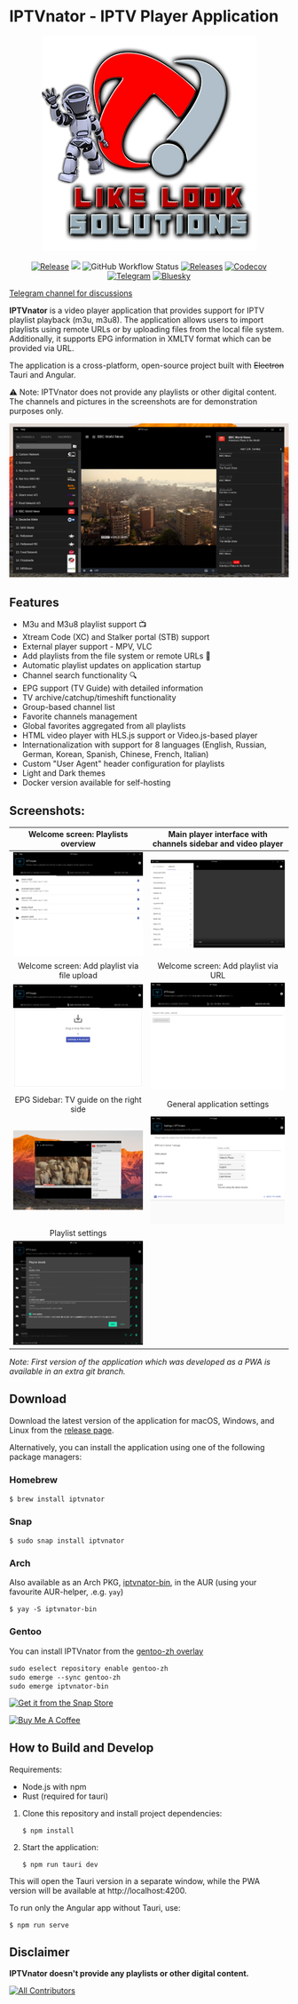 # IPTVnator - IPTV Player Application

<p align="center">
  <img src="https://raw.githubusercontent.com/4gray/iptvnator/electron/src/assets/icons/favicon.256x256.png" alt="IPTVnator icon" title="Free IPTV player application" />
</p>
<p align="center">
  <a href="https://github.com/4gray/iptvnator/releases"><img src="https://img.shields.io/github/release/4gray/iptvnator.svg?style=for-the-badge&logo=github" alt="Release"></a> 
  <a href="https://github.com/4gray/iptvnator/releases"><img src="https://img.shields.io/github/v/release/4gray/iptvnator?include_prereleases&label=pre-release&logo=github&style=for-the-badge" /></a>
 <img alt="GitHub Workflow Status" src="https://img.shields.io/github/actions/workflow/status/4gray/iptvnator/build-and-test.yaml?style=for-the-badge&logo=github"> <a href="https://github.com/4gray/iptvnator/releases"><img src="https://img.shields.io/github/downloads/4gray/iptvnator/total?style=for-the-badge&logo=github" alt="Releases"></a> <a href="https://codecov.io/gh/4gray/iptvnator"><img alt="Codecov" src="https://img.shields.io/codecov/c/github/4gray/iptvnator?style=for-the-badge"></a> <a href="https://t.me/iptvnator"><img src="https://img.shields.io/badge/telegram-iptvnator-blue?logo=telegram&style=for-the-badge" alt="Telegram"></a> <a href="https://bsky.app/profile/iptvnator.bsky.social"><img src="https://img.shields.io/badge/bluesky-iptvnator-darkblue?logo=bluesky&style=for-the-badge" alt="Bluesky"></a>
</p>

<a href="https://t.me/iptvnator">Telegram channel for discussions</a>

**IPTVnator** is a video player application that provides support for IPTV playlist playback (m3u, m3u8). The application allows users to import playlists using remote URLs or by uploading files from the local file system. Additionally, it supports EPG information in XMLTV format which can be provided via URL.

The application is a cross-platform, open-source project built with ~~Electron~~ Tauri and Angular.

⚠️ Note: IPTVnator does not provide any playlists or other digital content. The channels and pictures in the screenshots are for demonstration purposes only.

![IPTVnator: Channels list, player and epg list](./iptv-dark-theme.png)

## Features

-   M3u and M3u8 playlist support 📺
-   Xtream Code (XC) and Stalker portal (STB) support
-   External player support - MPV, VLC
-   Add playlists from the file system or remote URLs 📂
-   Automatic playlist updates on application startup
-   Channel search functionality 🔍
-   EPG support (TV Guide) with detailed information
-   TV archive/catchup/timeshift functionality
-   Group-based channel list
-   Favorite channels management
-   Global favorites aggregated from all playlists
-   HTML video player with HLS.js support or Video.js-based player
-   Internationalization with support for 8 languages (English, Russian, German, Korean, Spanish, Chinese, French, Italian)
-   Custom "User Agent" header configuration for playlists
-   Light and Dark themes
-   Docker version available for self-hosting

## Screenshots:

|                 Welcome screen: Playlists overview                 | Main player interface with channels sidebar and video player  |
| :----------------------------------------------------------------: | :-----------------------------------------------------------: |
|       ![Welcome screen: Playlists overview](./playlists.png)       |   ![Sidebar with channel and video player](./iptv-main.png)   |
|            Welcome screen: Add playlist via file upload            |             Welcome screen: Add playlist via URL              |
| ![Welcome screen: Add playlist via file upload](./iptv-upload.png) | ![Welcome screen: Add playlist via URL](./upload-via-url.png) |
|              EPG Sidebar: TV guide on the right side               |                 General application settings                  |
|         ![EPG: TV guide on the right side](./iptv-epg.png)         |         ![General app settings](./iptv-settings.png)          |
|                         Playlist settings                          |
|         ![Playlist settings](./iptv-playlist-settings.png)         |                                                               |

_Note: First version of the application which was developed as a PWA is available in an extra git branch._

## Download

Download the latest version of the application for macOS, Windows, and Linux from the [release page](https://github.com/4gray/iptvnator/releases).

Alternatively, you can install the application using one of the following package managers:

### Homebrew

```shell
$ brew install iptvnator
```

### Snap

```shell
$ sudo snap install iptvnator
```

### Arch

Also available as an Arch PKG, [iptvnator-bin](https://aur.archlinux.org/packages/iptvnator-bin/), in the AUR (using your favourite AUR-helper, .e.g. `yay`)

```shell
$ yay -S iptvnator-bin
```

### Gentoo

You can install IPTVnator from the [gentoo-zh overlay](https://github.com/microcai/gentoo-zh)

```shell
sudo eselect repository enable gentoo-zh
sudo emerge --sync gentoo-zh
sudo emerge iptvnator-bin
```

[![Get it from the Snap Store](https://snapcraft.io/static/images/badges/en/snap-store-black.svg)](https://snapcraft.io/iptvnator)

<a href="https://github.com/sponsors/4gray" target="_blank"><img src="https://cdn.buymeacoffee.com/buttons/default-green.png" alt="Buy Me A Coffee" width="185"></a>

## How to Build and Develop

Requirements:

-   Node.js with npm
-   Rust (required for tauri)

1. Clone this repository and install project dependencies:

    ```
    $ npm install
    ```

2. Start the application:
    ```
    $ npm run tauri dev
    ```

This will open the Tauri version in a separate window, while the PWA version will be available at http://localhost:4200.

To run only the Angular app without Tauri, use:

```
$ npm run serve
```

## Disclaimer

**IPTVnator doesn't provide any playlists or other digital content.**

<!-- ALL-CONTRIBUTORS-BADGE:START - Do not remove or modify this section -->

[![All Contributors](https://img.shields.io/badge/all_contributors-13-orange.svg?style=flat-square)](#contributors)

<!-- ALL-CONTRIBUTORS-BADGE:END -->
